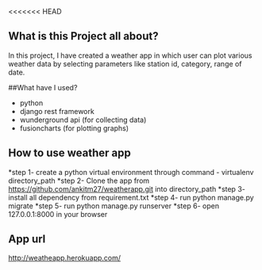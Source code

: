 <<<<<<< HEAD
## What is this Project all about?
In this project, I have created a weather app in which user can plot various weather data by selecting parameters like station id, category, range of date.

##What have I used?
* python
* django rest framework
* wunderground api (for collecting data)
* fusioncharts (for plotting graphs)

## How to use weather app
*step 1- create a python virtual environment through command - virtualenv directory_path
*step 2- Clone the app from https://github.com/ankitm27/weatherapp.git into directory_path
*step 3- install all dependency from requirement.txt
*step 4- run python manage.py migrate
*step 5- run python manage.py runserver
*step 6- open 127.0.0.1:8000 in your browser

## App url  
http://weatheapp.herokuapp.com/
